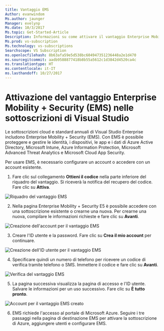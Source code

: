 ```yaml
---
title: Vantaggio EMS
Author: evanwindom
Ms.author: jaunger
Manager: evelynp
Ms.date: 10/3/2017
Ms.topic: Get-Started-Article
Description: Informazioni su come attivare il vantaggio Enterprise Mobility + Security incluso nella sottoscrizione di Visual Studio.
Ms.prod: vs-subscription
Ms.technology: vs-subscriptions
Searchscope: VS Subscription
ms.openlocfilehash: 8b63afa59e5d538bc604947351236448a2e1d470
ms.sourcegitcommit: aadb9588877418b8b55a5612c1d3842d4520ca4c
ms.translationtype: HT
ms.contentlocale: it-IT
ms.lasthandoff: 10/27/2017
---
```

# <a name="activating-the-enterprise-mobility--security-ems-benefit-in-visual-studio-subscriptions"></a>Attivazione del vantaggio Enterprise Mobility + Security (EMS) nelle sottoscrizioni di Visual Studio
Le sottoscrizioni cloud e standard annuali di Visual Studio Enterprise includono Enterprise Mobility + Security (EMS).  Con EMS è possibile proteggere e gestire le identità, i dispositivi, le app e i dati di Azure Active Directory, Microsoft Intune, Azure Information Protection, Microsoft Advanced Threat Analytics e Microsoft Cloud App Security.  

Per usare EMS, è necessario configurare un account o accedere con un account esistente. 
1.  Fare clic sul collegamento **Ottieni il codice** nella parte inferiore del riquadro del vantaggio.   Si riceverà la notifica del recupero del codice.  Fare clic su **Attiva**. 

![Riquadro del vantaggio EMS](_img\vs-ems\vs-ems-tile.png)

2.  Nella pagina Enterprise Mobility + Security E5 è possibile accedere con una sottoscrizione esistente o crearne una nuova.  Per crearne una nuova, compilare le informazioni richieste e fare clic su **Avanti**. 

![Creazione dell'account per il vantaggio EMS](_img\vs-ems\vs-ems-create-account-cropped.png)

3. Creare l'ID utente e la password.  Fare clic su **Crea il mio account** per continuare.

![Creazione dell'ID utente per il vantaggio EMS](_img\vs-ems\vs-ems-userID-cropped.png)

4.  Specificare quindi un numero di telefono per ricevere un codice di verifica tramite telefono o SMS.  Immettere il codice e fare clic su **Avanti**.

![Verifica del vantaggio EMS](_img\vs-ems\vs-ems-robot-cropped.png)

5.  La pagina successiva visualizza la pagina di accesso e l'ID utente.  Salvare le informazioni per un uso successivo.  Fare clic su **È tutto pronto**.

![Account per il vantaggio EMS creato](_img\vs-ems\vs-ems-save-info-cropped.png)

6.  EMS richiede l'accesso al portale di Microsoft Azure.  Seguire i tre passaggi nella pagina di destinazione EMS per attivare la sottoscrizione di Azure, aggiungere utenti e configurare EMS.

